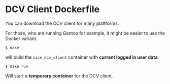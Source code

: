 # DCV Client Dockerfile

You can download the DCV client for many plattforms.

For those, who are running Gentoo for example, it might be easier to use the Docker variant.

```
$ make
```

will build the `nice_dcv_client` container with **current logged in user data**.

```
$ make run
```

Will start a **temporary container** for the DCV client.
